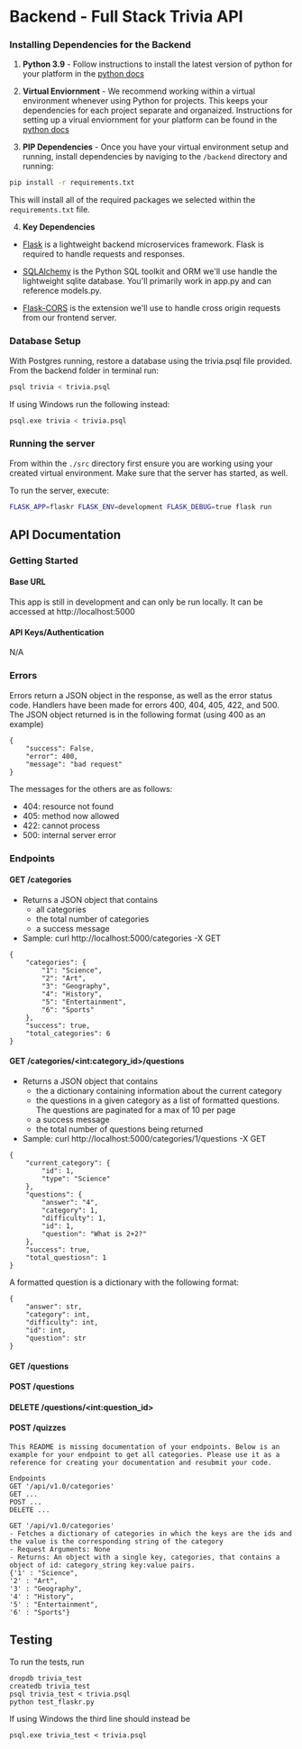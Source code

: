 # Backend - Full Stack Trivia API 

### Installing Dependencies for the Backend

1. **Python 3.9** - Follow instructions to install the latest version of python for your platform in the [python docs](https://docs.python.org/3/using/unix.html#getting-and-installing-the-latest-version-of-python)


2. **Virtual Enviornment** - We recommend working within a virtual environment whenever using Python for projects. This keeps your dependencies for each project separate and organaized. Instructions for setting up a virual enviornment for your platform can be found in the [python docs](https://packaging.python.org/guides/installing-using-pip-and-virtual-environments/)


3. **PIP Dependencies** - Once you have your virtual environment setup and running, install dependencies by naviging to the `/backend` directory and running:
```bash
pip install -r requirements.txt
```
This will install all of the required packages we selected within the `requirements.txt` file.


4. **Key Dependencies**
 - [Flask](http://flask.pocoo.org/)  is a lightweight backend microservices framework. Flask is required to handle requests and responses.

 - [SQLAlchemy](https://www.sqlalchemy.org/) is the Python SQL toolkit and ORM we'll use handle the lightweight sqlite database. You'll primarily work in app.py and can reference models.py. 

 - [Flask-CORS](https://flask-cors.readthedocs.io/en/latest/#) is the extension we'll use to handle cross origin requests from our frontend server. 

### Database Setup
With Postgres running, restore a database using the trivia.psql file provided. From the backend folder in terminal run:
```bash
psql trivia < trivia.psql
```

If using Windows run the following instead:
```bash
psql.exe trivia < trivia.psql
```

### Running the server

From within the `./src` directory first ensure you are working using your created virtual environment. Make sure that the server has started, as well.

To run the server, execute:

```bash
FLASK_APP=flaskr FLASK_ENV=development FLASK_DEBUG=true flask run
```

## API Documentation

### Getting Started

#### Base URL

This app is still in development and can only be run locally. It can be accessed at http://localhost:5000

#### API Keys/Authentication

N/A

### Errors

Errors return a JSON object in the response, as well as the error status code. Handlers have been made for errors 400, 404, 405, 422, and 500. The JSON object returned is in the following format (using 400 as an example)

```
{
    "success": False,
    "error": 400,
    "message": "bad request"
}
```

The messages for the others are as follows:
* 404: resource not found
* 405: method now allowed
* 422: cannot process
* 500: internal server error

### Endpoints

#### GET /categories

* Returns a JSON object that contains
    * all categories
    * the total number of categories
    * a success message
* Sample: curl http://localhost:5000/categories -X GET
```
{
    "categories": {
        "1": "Science",
        "2": "Art",
        "3": "Geography",
        "4": "History",
        "5": "Entertainment",
        "6": "Sports"
    },
    "success": true,
    "total_categories": 6
}
```

#### GET /categories/\<int:category_id\>/questions

* Returns a JSON object that contains 
    * the a dictionary containing information about the current category
    * the questions in a given category as a list of formatted questions. The questions are paginated for a max of 10 per page
    * a success message
    * the total number of questions being returned 
* Sample: curl http://localhost:5000/categories/1/questions -X GET
```
{
    "current_category": {
        "id": 1,
        "type": "Science"
    },
    "questions": {
        "answer": "4",
        "category": 1,
        "difficulty": 1,
        "id": 1,
        "question": "What is 2+2?"
    },
    "success": true,
    "total_questiosn": 1
}
```
A formatted question is a dictionary with the following format:
```
{
    "answer": str,
    "category": int,
    "difficulty": int,
    "id": int,
    "question": str
}
```

#### GET /questions

#### POST /questions

#### DELETE /questions/\<int:question_id\>

#### POST /quizzes

```
This README is missing documentation of your endpoints. Below is an example for your endpoint to get all categories. Please use it as a reference for creating your documentation and resubmit your code. 

Endpoints
GET '/api/v1.0/categories'
GET ...
POST ...
DELETE ...

GET '/api/v1.0/categories'
- Fetches a dictionary of categories in which the keys are the ids and the value is the corresponding string of the category
- Request Arguments: None
- Returns: An object with a single key, categories, that contains a object of id: category_string key:value pairs. 
{'1' : "Science",
'2' : "Art",
'3' : "Geography",
'4' : "History",
'5' : "Entertainment",
'6' : "Sports"}

```


## Testing
To run the tests, run
```
dropdb trivia_test
createdb trivia_test
psql trivia_test < trivia.psql 
python test_flaskr.py
```
If using Windows the third line should instead be
```
psql.exe trivia_test < trivia.psql
```